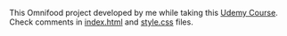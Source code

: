 This Omnifood project developed by me while taking this [Udemy Course](https://www.udemy.com/design-and-develop-a-killer-website-with-html5-and-css3). Check comments in [index.html](https://github.com/sabahallah/frontend-zone/blob/master/css-and-design/projects/3-omnifood-project/index.html) and [style.css](https://github.com/sabahallah/frontend-zone/blob/master/css-and-design/projects/3-omnifood-project/resources/css/style.css) files.